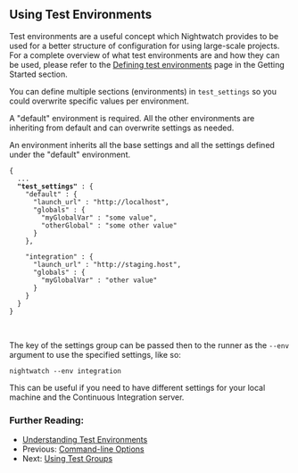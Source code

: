 ## Using Test Environments

Test environments are a useful concept which Nightwatch provides to be used for a better structure of configuration for using large-scale projects. For a complete overview of what test environments are and how they can be used, please refer to the [Defining test environments](https://nightwatchjs.org/guide/concepts/test-environments.html#defining-test-environments) page in the Getting Started section.

You can define multiple sections (environments) in `test_settings` so you could overwrite specific values per environment.
<p class="alert alert-info">A "default" environment is required. All the other environments are inheriting from default and can overwrite settings as needed.</p>

An environment inherits all the base settings and all the settings defined under the "default" environment.

<pre><code class="language-javascript">{
  ...
  <strong>"test_settings"</strong> : {
    "default" : {
      "launch_url" : "http://localhost",
      "globals" : {
        "myGlobalVar" : "some value",
        "otherGlobal" : "some other value"
      }
    },

    "integration" : {
      "launch_url" : "http://staging.host",
      "globals" : {
        "myGlobalVar" : "other value"
      }
    }
  }
}</code></pre>
<br>

The key of the settings group can be passed then to the runner as the `--env` argument to use the specified settings, like so:

<pre><code class="language-bash">nightwatch --env integration</code></pre>

This can be useful if you need to have different settings for your local machine and the Continuous Integration server.

### Further Reading:
- [Understanding Test Environments](/gettingstarted/concepts/#defining-test-environments)
- Previous: [Command-line Options](https://nightwatchjs.org/guide/running-tests/command-line-options.html)
- Next: [Using Test Groups](https://nightwatchjs.org/guide/running-tests/test-groups.html)
